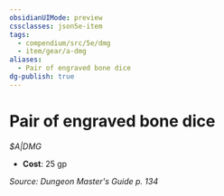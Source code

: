 ```yaml
---
obsidianUIMode: preview
cssclasses: json5e-item
tags:
  - compendium/src/5e/dmg
  - item/gear/a-dmg
aliases:
  - Pair of engraved bone dice
dg-publish: true
---
```

# Pair of engraved bone dice
*$A|DMG*  

- **Cost**: 25 gp

*Source: Dungeon Master's Guide p. 134*